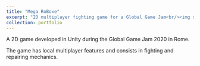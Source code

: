 ```yaml
---
title: "Mega RoBoxe"
excerpt: "2D multiplayer fighting game for a Global Game Jam<br/><img src='/images/portfolio/megaroboxe.jpg'>"
collection: portfolio
---
```


A 2D game developed in Unity during the Global Game Jam 2020 in Rome.  

The game has local multiplayer features and consists in fighting and repairing mechanics.
